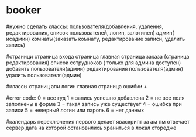 # booker

#нужно сделать классы:
пользователя(добавления, удаления, редактирования, список пользователей, логин, залогинен)
админ( исадмин)
комнаты(заказать комнату, редактирование записи, удалить запись)

#страници
страница входа 
страница главная 
страница заказа (страница редактирования)
список сотрудноков ( только для админа доступен)
добавить пользователя(админ)
редактирования пользователя(админ)
удалить пользователя(админ)

#классы страниц
апи 
логин 
главная
страница ошибки +

#error code:
0 = все гуд
1 = запись успешно добавлена
2 = не все поля заполнены в форме
3 = такая запись уже существует 
4 = ошибка при записи
5 = неверный логин или пароль
6 = нет данных

#календарь
переключения первого делает яваскрипт
за ам пм отвечает сервер
дата на которой остановились храниться в локал сторедже


